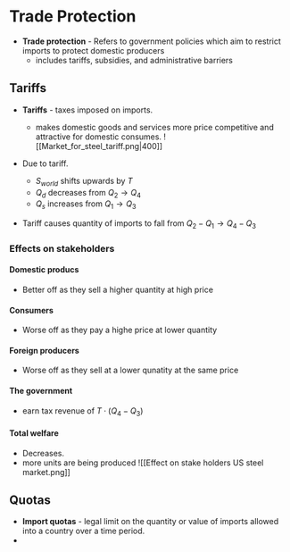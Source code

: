 # Trade Protection
- **Trade protection** - Refers to government policies which aim to restrict imports to protect domestic producers
	- includes tariffs, subsidies, and administrative barriers
## Tariffs
- **Tariffs** - taxes imposed on imports. 
	- makes domestic goods and services more price competitive and attractive for domestic consumes. 
![[Market_for_steel_tariff.png|400]]

- Due to tariff.
	- $S_{world}$ shifts upwards by $T$ 
	- $Q_d$ decreases from $Q_2 \to Q_4$
	- $Q_s$ increases from $Q_1 \to Q_3$
- Tariff causes quantity of imports to fall from $Q_2 - Q_1 \to Q_4 - Q_3$
### Effects on stakeholders
#### Domestic producs
- Better off as they sell a higher quantity at high price 
#### Consumers 
- Worse off as they pay a highe price at lower quantity 
#### Foreign producers 
- Worse off as they sell at a lower qunatity at the same price 
#### The government 
- earn tax revenue of $T \cdot (Q_4 - Q_3)$
#### Total welfare 
- Decreases. 
- more units are being produced 
![[Effect on stake holders US steel market.png]]
## Quotas 
- **Import quotas** - legal limit on the quantity or value of imports allowed into a country over a time period. 
-